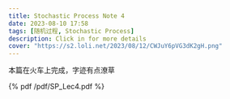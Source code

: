 ```yaml
---
title: Stochastic Process Note 4
date: 2023-08-10 17:58
tags: [随机过程, Stochastic Process]
description: Click in for more details
cover: "https://s2.loli.net/2023/08/12/CWJuY6pVG3dK2gH.png"
---
```



本篇在火车上完成，字迹有点潦草

{% pdf /pdf/SP_Lec4.pdf %}